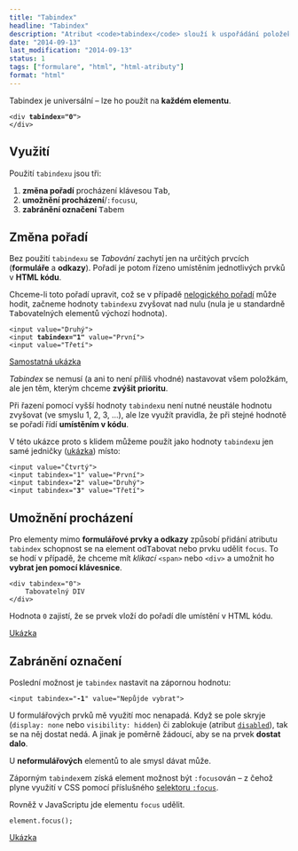 ```yaml
---
title: "Tabindex"
headline: "Tabindex"
description: "Atribut <code>tabindex</code> slouží k uspořádání položek pro procházení klávesnicí."
date: "2014-09-13"
last_modification: "2014-09-13"
status: 1
tags: ["formulare", "html", "html-atributy"]
format: "html"
---
```


<p>Tabindex je universální – lze ho použít na <b>každém elementu</b>.</p>

<pre><code>&lt;div <b>tabindex="0"</b>>
&lt;/div></code></pre>



<h2 id="vyuziti">Využití</h2>

<p>Použití <code>tabindexu</code> jsou tři:</p>

<ol>
  <li><b>změna pořadí</b> procházení klávesou <kbd>Tab</kbd>,</li>
  <li><b>umožnění procházení</b>/<code>:focus</code>u,</li>
  <li><b>zabránění označení</b> <kbd>Tab</kbd>em</li>
</ol>



<h2 id="poradi">Změna pořadí</h2>

<p>Bez použití <code>tabindexu</code> se <i>Tabování</i> zachytí jen na určitých prvcích (<b>formuláře</b> a <b>odkazy</b>). Pořadí je potom řízeno umístěním jednotlivých prvků v <b>HTML kódu</b>.</p>

<p>Chceme-li toto pořadí upravit, což se v případě <a href="/chyby-formularu#klavesnice">nelogického pořadí</a> může hodit, začneme hodnoty <code>tabindex</code>u zvyšovat nad nulu (nula je u standardně <kbd>Tab</kbd>ovatelných elementů výchozí hodnota).</p>

<pre><code>&lt;input value="Druhý">
&lt;input <b>tabindex="1"</b> value="První">
&lt;input value="Třetí"></code></pre>

<p><a href="https://kod.djpw.cz/nqfb">Samostatná ukázka</a></p>

<p><i>Tabindex</i> se nemusí (a ani to není příliš vhodné) nastavovat všem položkám, ale jen těm, kterým chceme <b>zvýšit prioritu</b>.</p>

<p>Při řazení pomocí vyšší hodnoty <code>tabindex</code>u není nutné neustále hodnotu zvyšovat (ve smyslu 1, 2, 3, …), ale lze využít pravidla, že při stejné hodnotě se pořadí řídí <b>umístěním v kódu</b>.</p>

<p>V této ukázce proto s klidem můžeme použít jako hodnoty <code>tabindex</code>u jen samé jedničky (<a href="https://kod.djpw.cz/pqfb">ukázka</a>) místo:</p>

<pre><code>&lt;input value="Čtvrtý">
&lt;input tabindex="1" value="První">
&lt;input tabindex="<b>2</b>" value="Druhý">
&lt;input tabindex="<b>3</b>" value="Třetí"></code></pre>



<h2 id="umozneni">Umožnění procházení</h2>

<p>Pro elementy mimo <b>formulářové prvky a odkazy</b> způsobí přidání atributu <code>tabindex</code> schopnost se na element od<kbd>Tab</kbd>ovat nebo prvku udělit <code>focus</code>. To se hodí v případě, že chceme mít <i>klikací</i> <code>&lt;span></code> nebo <code>&lt;div></code> a umožnit ho <b>vybrat jen pomocí klávesnice</b>.</p>

<pre><code>&lt;div tabindex="0">
    Tabovatelný DIV
&lt;/div></code></pre>

<p>Hodnota <code>0</code> zajistí, že se prvek vloží do pořadí dle umístění v HTML kódu.</p>

<p><a href="https://kod.djpw.cz/qqfb">Ukázka</a></p>


<h2 id="zabraneni">Zabránění označení</h2>

<p>Poslední možnost je <code>tabindex</code> nastavit na zápornou hodnotu:</p>

<pre><code>&lt;input tabindex="<b>-1</b>" value="Nepůjde vybrat"></code></pre>

<p>U formulářových prvků mě využití moc nenapadá. Když se pole skryje (<code>display: none</code> nebo <code>visibility: hidden</code>) či zablokuje (atribut <a href="/input#disabled"><code>disabled</code></a>), tak se na něj dostat nedá. A jinak je poměrně žádoucí, aby se na prvek <b>dostat dalo</b>.</p>

<p>U <b>neformulářových</b> elementů to ale smysl dávat může.</p>

<p>Záporným <code>tabindex</code>em získá element možnost být <code>:focus</code>ován – z čehož plyne využití v CSS pomocí příslušného <a href="/css-selektory#uzivatelske-akce">selektoru <code>:focus</code></a>.</p>

<p>Rovněž v JavaScriptu jde elementu <code>focus</code> udělit.</p>

<pre><code>element.focus();</code></pre>

<p><a href="https://kod.djpw.cz/rqfb">Ukázka</a></p>